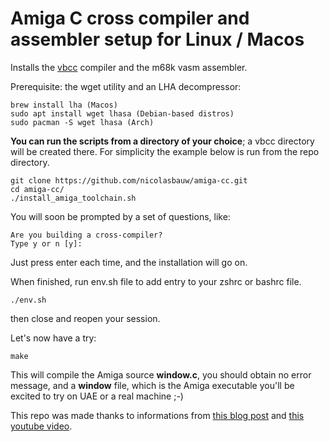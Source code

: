 # Amiga C cross compiler and assembler setup for Linux / Macos

Installs the [vbcc](http://www.compilers.de/vbcc.html) compiler and the m68k vasm assembler.

Prerequisite:
the wget utility and an LHA decompressor:
```
brew install lha (Macos)
sudo apt install wget lhasa (Debian-based distros)
sudo pacman -S wget lhasa (Arch)
```


**You can run the scripts from a directory of your choice**; a vbcc directory will be created there.
For simplicity the example below is run from the repo directory.
```
git clone https://github.com/nicolasbauw/amiga-cc.git
cd amiga-cc/
./install_amiga_toolchain.sh
```

You will soon be prompted by a set of questions, like:
```
Are you building a cross-compiler?
Type y or n [y]:
```

Just press enter each time, and the installation will go on.

When finished, run env.sh file to add entry to your zshrc or bashrc file.
```
./env.sh
```

then close and reopen your session.

Let's now have a try:
```
make
```

This will compile the Amiga source **window.c**, you should obtain no error message, and a **window** file, which is the Amiga executable you'll be excited to try on UAE or a real machine ;-)

This repo was made thanks to informations from [this blog post](https://blitterstudio.com/setting-up-an-amiga-cross-compiler/) and [this youtube video](https://www.youtube.com/watch?v=vFV0oEyY92I).
